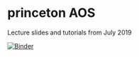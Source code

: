 # princeton AOS
Lecture slides and tutorials from July 2019

[![Binder](https://mybinder.org/badge_logo.svg)](https://mybinder.org/v2/gh/krosenfeld-IDM/princetonAOS/master)
